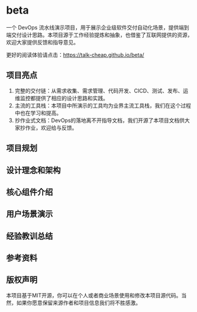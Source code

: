 # beta

一个 DevOps 流水线演示项目，用于展示企业级软件交付自动化场景，提供端到端交付设计思路。本项目源于工作经验提炼和抽象，也借鉴了互联网提供的资源，欢迎大家提供反馈和指导意见。

更好的阅读体验请点击：https://talk-cheap.github.io/beta/

## 项目亮点

1. 完整的交付链：从需求收集、需求管理、代码开发、CICD、测试、发布、运维监控都提供了相应的设计思路和实践。
2. 主流的工具栈：本项目中所演示的工具均为业界主流工具栈，我们在这个过程中也在学习和提高。
3. 抄作业式文档：DevOps的落地离不开指导文档，我们开源了本项目文档供大家抄作业，欢迎给与反馈。

## 项目规划

## 设计理念和架构

## 核心组件介绍

## 用户场景演示

## 经验教训总结

## 参考资料

## 版权声明

本项目基于MIT开源，你可以在个人或者商业场景使用和修改本项目源代码。当然，如果你愿意保留来源作者和项目信息我们将不胜感激。


